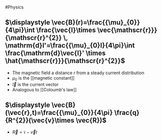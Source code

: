 #Physics 
## $\displaystyle \vec{B}(r)=\frac{{\mu}_{0}}{4\pi}\int  \frac{\vec{I}\times  \vec{\mathscr{r}}}{\mathscr{r}^{2}} \, \mathrm{d}l'=\frac{{\mu}_{0}I}{4\pi}\int  \frac{\mathrm{d}\vec{l}' \times   \hat{\mathscr{r}}}{\mathscr{r}^{2}}$
* The magnetic field a distance $\displaystyle r$ from a steady current distribution
* $\displaystyle {\mu}_{0}$ is the [[magnetic constant]]
* $\displaystyle \vec{I}$ is the current vector
* Analogous to [[Coloumb's law]]
## $\displaystyle \vec{B}(\vec{r},t)=\frac{{\mu}_{0}}{4\pi} \frac{q}{R^{2}}(\vec{v}\times \vec{R})$
* $\displaystyle \vec{R}=\mathscr{\vec{r}}-\vec{v}t$